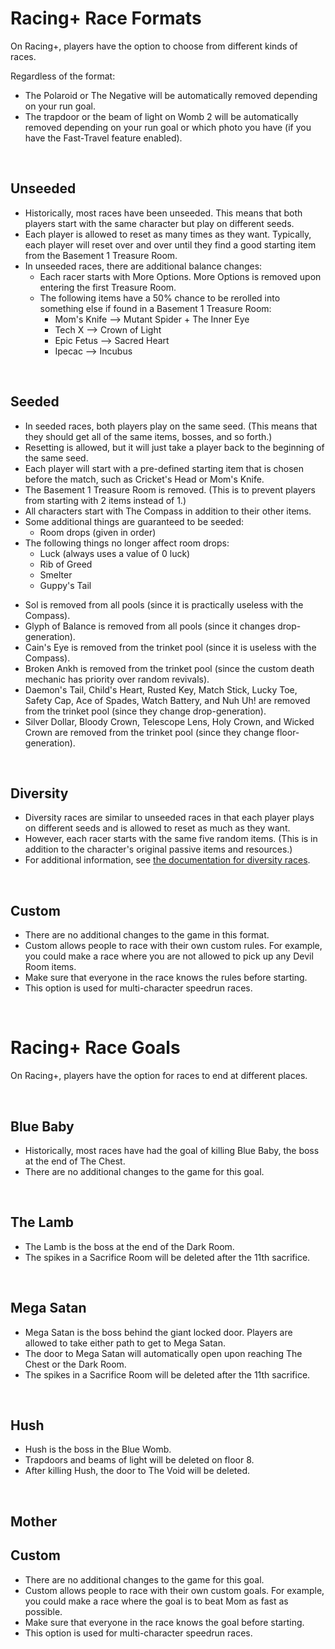 # Racing+ Race Formats

On Racing+, players have the option to choose from different kinds of races.

Regardless of the format:
- The Polaroid or The Negative will be automatically removed depending on your run goal.
- The trapdoor or the beam of light on Womb 2 will be automatically removed depending on your run goal or which photo you have (if you have the Fast-Travel feature enabled).

<br />

## Unseeded

- Historically, most races have been unseeded. This means that both players start with the same character but play on different seeds.
- Each player is allowed to reset as many times as they want. Typically, each player will reset over and over until they find a good starting item from the Basement 1 Treasure Room.
- In unseeded races, there are additional balance changes:
  - Each racer starts with More Options. More Options is removed upon entering the first Treasure Room.
  - The following items have a 50% chance to be rerolled into something else if found in a Basement 1 Treasure Room:
    - Mom's Knife --> Mutant Spider + The Inner Eye
    - Tech X --> Crown of Light
    - Epic Fetus --> Sacred Heart
    - Ipecac --> Incubus

<br />

## Seeded

- In seeded races, both players play on the same seed. (This means that they should get all of the same items, bosses, and so forth.)
- Resetting is allowed, but it will just take a player back to the beginning of the same seed.
- Each player will start with a pre-defined starting item that is chosen before the match, such as Cricket's Head or Mom's Knife.
- The Basement 1 Treasure Room is removed. (This is to prevent players from starting with 2 items instead of 1.)
- All characters start with The Compass in addition to their other items.
- Some additional things are guaranteed to be seeded:
  - Room drops (given in order)
  <!--
  - Level generation (consistent special rooms)
  - Devil Room rewards (given in order)
  - Angel Room rewards (given in order)
  -->
- The following things no longer affect room drops:
  - Luck (always uses a value of 0 luck)
  - Rib of Greed
  - Smelter
  - Guppy's Tail
<!--
- There is a custom death mechanic:
  - Instead of dying, players will respawn in the previous room with 1.5 soul hearts.
  - They will have a "debuff" effect that removes all of the items. The debuff will last 45 seconds.
  - This mechanic does not apply to deaths in Devil Rooms, Sacrifice Rooms, or the Boss Rush. (Deaths in those rooms will be permanent.)
-->
- Sol is removed from all pools (since it is practically useless with the Compass).
- Glyph of Balance is removed from all pools (since it changes drop-generation).
- Cain's Eye is removed from the trinket pool (since it is useless with the Compass).
- Broken Ankh is removed from the trinket pool (since the custom death mechanic has priority over random revivals).
- Daemon's Tail, Child's Heart, Rusted Key, Match Stick, Lucky Toe, Safety Cap, Ace of Spades, Watch Battery, and Nuh Uh! are removed from the trinket pool (since they change drop-generation).
- Silver Dollar, Bloody Crown, Telescope Lens, Holy Crown, and Wicked Crown are removed from the trinket pool (since they change floor-generation).

<br />

## Diversity

- Diversity races are similar to unseeded races in that each player plays on different seeds and is allowed to reset as much as they want.
- However, each racer starts with the same five random items. (This is in addition to the character's original passive items and resources.)
- For additional information, see [the documentation for diversity races](https://github.com/Zamiell/isaac-racing-client/blob/master/mod/README-DIVERSITY.md).

<br />

## Custom

- There are no additional changes to the game in this format.
- Custom allows people to race with their own custom rules. For example, you could make a race where you are not allowed to pick up any Devil Room items.
- Make sure that everyone in the race knows the rules before starting.
- This option is used for multi-character speedrun races.

<br />

# Racing+ Race Goals

On Racing+, players have the option for races to end at different places.

<br />

## Blue Baby

- Historically, most races have had the goal of killing Blue Baby, the boss at the end of The Chest.
- There are no additional changes to the game for this goal.

<br />

## The Lamb

- The Lamb is the boss at the end of the Dark Room.
- The spikes in a Sacrifice Room will be deleted after the 11th sacrifice.

<br />

## Mega Satan

- Mega Satan is the boss behind the giant locked door. Players are allowed to take either path to get to Mega Satan.
- The door to Mega Satan will automatically open upon reaching The Chest or the Dark Room.
- The spikes in a Sacrifice Room will be deleted after the 11th sacrifice.

<br />

## Hush

- Hush is the boss in the Blue Womb.
- Trapdoors and beams of light will be deleted on floor 8.
- After killing Hush, the door to The Void will be deleted.

<br />

## Mother



## Custom

- There are no additional changes to the game for this goal.
- Custom allows people to race with their own custom goals. For example, you could make a race where the goal is to beat Mom as fast as possible.
- Make sure that everyone in the race knows the goal before starting.
- This option is used for multi-character speedrun races.

<br />
